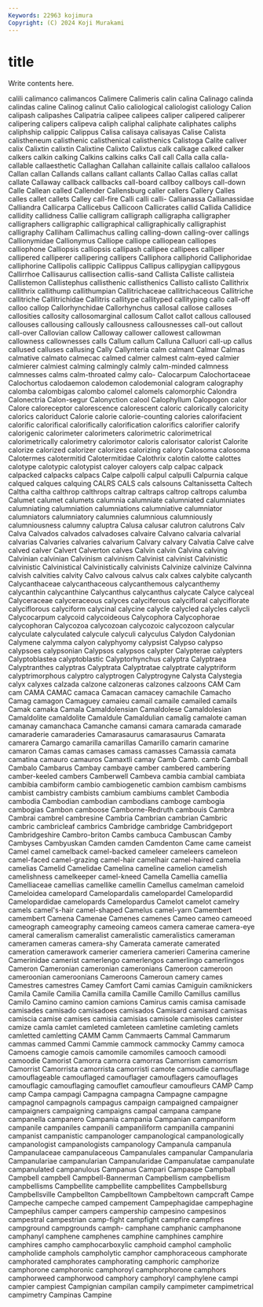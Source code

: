 ```yaml
---
Keywords: 22963 kojimura
Copyright: (C) 2024 Koji Murakami
---
```


# title

Write contents here.



calili calimanco calimancos Calimere Calimeris calin calina Calinago calinda
calindas caline Calinog calinut Calio caliological caliologist caliology Calion calipash
calipashes Calipatria calipee calipees caliper calipered caliperer calipering calipers calipeva
caliph caliphal caliphate caliphates caliphs caliphship calippic Calippus Calisa calisaya
calisayas Calise Calista calistheneum calisthenic calisthenical calisthenics Calistoga Calite caliver
calix Calixtin calixtin Calixtine Calixto Calixtus calk calkage calked calker
calkers calkin calking Calkins calkins calks Call call Calla calla
calla- callable callaesthetic Callaghan Callahan callainite callais callaloo callaloos Callan
callan Callands callans callant callants Callao Callas callas callat callate
Callaway callback callbacks call-board callboy callboys call-down Calle Callean called
Callender Callensburg caller callers Callery Calles calles callet callets Calley
call-fire Calli calli calli- Callianassa Callianassidae Calliandra Callicarpa Callicebus Callicoon
Callicrates callid Callida Callidice callidity callidness Callie calligram calligraph calligrapha
calligrapher calligraphers calligraphic calligraphical calligraphically calligraphist calligraphy Calliham Callimachus calling
calling-down calling-over callings Callionymidae Callionymus Calliope calliope calliopean calliopes calliophone
Calliopsis calliopsis callipash callipee callipees calliper callipered calliperer callipering callipers
Calliphora calliphorid Calliphoridae calliphorine Callipolis callippic Callippus Callipus callipygian callipygous
Callirrhoe Callisaurus callisection callis-sand Callista Calliste callisteia Callistemon Callistephus callisthenic
callisthenics Callisto callisto Callithrix callithrix callithump callithumpian Callitrichaceae callitrichaceous Callitriche
callitriche Callitrichidae Callitris callitype callityped callityping callo call-off calloo callop
Callorhynchidae Callorhynchus callosal callose calloses callosities callosity callosomarginal callosum Callot
callot callous calloused callouses callousing callously callousness callousnesses call-out callout
call-over Callovian callow Calloway callower callowest callowman callowness callownesses calls
Callum callum Calluna Calluori call-up callus callused calluses callusing Cally
Callynteria calm calmant Calmar Calmas calmative calmato calmecac calmed calmer
calmest calm-eyed calmier calmierer calmiest calming calmingly calmly calm-minded calmness
calmnesses calms calm-throated calmy calo- Calocarpum Calochortaceae Calochortus calodaemon calodemon
calodemonial calogram calography calomba calombigas calombo calomel calomels calomorphic Calondra
Calonectria Calon-segur Calonyction calool Calophyllum Calopogon calor Calore caloreceptor calorescence
calorescent caloric calorically caloricity calorics caloriduct Calorie calorie calorie-counting calories
calorifacient calorific calorifical calorifically calorification calorifics calorifier calorify calorigenic calorimeter
calorimeters calorimetric calorimetrical calorimetrically calorimetry calorimotor caloris calorisator calorist Calorite
calorize calorized calorizer calorizes calorizing calory Calosoma calosoma Calotermes calotermitid
Calotermitidae Calothrix calotin calotte calottes calotype calotypic calotypist caloyer caloyers
calp calpac calpack calpacked calpacks calpacs Calpe calpolli calpul calpulli
Calpurnia calque calqued calques calquing CALRS CALS cals calsouns Caltanissetta
Caltech Caltha caltha calthrop calthrops caltrap caltraps caltrop caltrops calumba
Calumet calumet calumets calumnia calumniate calumniated calumniates calumniating calumniation calumniations
calumniative calumniator calumniators calumniatory calumnies calumnious calumniously calumniousness calumny caluptra
Calusa calusar calutron calutrons Calv Calva Calvados calvados calvadoses calvaire
Calvano calvaria calvarial calvarias Calvaries calvaries calvarium Calvary calvary Calvatia
Calve calve calved calver Calvert Calverton calves Calvin calvin Calvina
calving Calvinian calvinian Calvinism calvinism Calvinist calvinist Calvinistic calvinistic Calvinistical
Calvinistically calvinists Calvinize calvinize Calvinna calvish calvities calvity Calvo calvous
calvus calx calxes calybite calycanth Calycanthaceae calycanthaceous calycanthemous calycanthemy calycanthin
calycanthine Calycanthus calycanthus calycate Calyce calyceal Calyceraceae calyceraceous calyces calyciferous
calycifloral calyciflorate calyciflorous calyciform calycinal calycine calycle calycled calycles calycli
Calycocarpum calycoid calycoideous Calycophora Calycophorae calycophoran Calycozoa calycozoan calycozoic calycozoon
calycular calyculate calyculated calycule calyculi calyculus Calydon Calydonian Calymene calymma
calyon calyphyomy calypsist Calypso calypso calypsoes calypsonian Calypsos calypsos calypter
Calypterae calypters Calyptoblastea calyptoblastic Calyptorhynchus calyptra Calyptraea Calyptranthes calyptras Calyptrata
Calyptratae calyptrate calyptriform calyptrimorphous calyptro calyptrogen Calyptrogyne Calysta Calystegia calyx
calyxes calzada calzone calzoneras calzones calzoons CAM Cam cam CAMA
CAMAC camaca Camacan camacey camachile Camacho Camag camagon Camaguey camaieu
camail camaile camailed camails Camak camaka Camala Camaldolensian Camaldolese Camaldolesian
Camaldolite camaldolite Camaldule Camaldulian camalig camalote caman camanay camanchaca Camanche
camansi camara camarada camarade camaraderie camaraderies Camarasaurus camarasaurus Camarata camarera
Camargo camarilla camarillas Camarillo camarin camarine camaron Camas camas camases
camass camasses Camassia camata camatina camauro camauros Camaxtli camay Camb
Camb. camb Camball Cambalo Cambarus Cambay cambaye camber cambered cambering
camber-keeled cambers Camberwell Cambeva cambia cambial cambiata cambibia cambiform cambio
cambiogenetic cambion cambism cambisms cambist cambistry cambists cambium cambiums camblet
Cambodia cambodia Cambodian cambodian cambodians camboge cambogia cambogias Cambon camboose
Camborne-Redruth cambouis Cambra Cambrai cambrel cambresine Cambria Cambrian cambrian Cambric
cambric cambricleaf cambrics Cambridge cambridge Cambridgeport Cambridgeshire Cambro-briton Cambs cambuca
Cambuscan Camby Cambyses Cambyuskan Camden camden Camdenton Came came cameist
Camel camel camelback camel-backed cameleer cameleers cameleon camel-faced camel-grazing camel-hair
camelhair camel-haired camelia camelias Camelid Camelidae Camelina cameline camelion camelish
camelishness camelkeeper camel-kneed Camella Camellia camellia Camelliaceae camellias camellike camellin
Camellus camelman cameloid Cameloidea camelopard Camelopardalis camelopardel Camelopardid Camelopardidae camelopards
Camelopardus Camelot camelot camelry camels camel's-hair camel-shaped Camelus camel-yarn Camembert
camembert Camena Camenae Camenes camenes Cameo cameo cameoed cameograph cameography
cameoing cameos camera camerae camera-eye cameral cameralism cameralist cameralistic cameralistics
cameraman cameramen cameras camera-shy Camerata camerate camerated cameration camerawork camerier
cameriera camerieri Camerina camerine Camerinidae camerist camerlengo camerlengos camerlingo camerlingos
Cameron Cameronian cameronian cameronians Cameroon cameroon cameroonian cameroonians Cameroons Cameroun
camery cames Camestres camestres Camey Camfort Cami camias Camiguin camiknickers
Camila Camile Camilia Camilla camilla Camille Camillo Camillus camillus Camilo
Camino camino camion camions Camirus camis camisa camisade camisades camisado
camisadoes camisados Camisard camisard camisas camiscia camise camises camisia camisias
camisole camisoles camister camize camla camlet camleted camleteen camletine camleting
camlets camletted camletting CAMM Camm Cammaerts Cammal Cammarum cammas cammed
Cammi Cammie cammock cammocky Cammy camoca Camoens camogie camois camomile
camomiles camooch camoodi camoodie Camorist Camorra camorra camorras Camorrism camorrism
Camorrist Camorrista camorrista camorristi camote camoudie camouflage camouflageable camouflaged camouflager
camouflagers camouflages camouflagic camouflaging camouflet camoufleur camoufleurs CAMP Camp camp
Campa campagi Campagna campagna Campagne campagne campagnol campagnols campagus campaign
campaigned campaigner campaigners campaigning campaigns campal campana campane campanella campanero
Campania campania Campanian campaniform campanile campaniles campanili campaniliform campanilla campanini
campanist campanistic campanologer campanological campanologically campanologist campanologists campanology Campanula campanula
Campanulaceae campanulaceous Campanulales campanular Campanularia Campanulariae campanularian Campanularidae Campanulatae campanulate
campanulated campanulous Campanus Campari Campaspe Campball Campbell campbell Campbell-Bannerman Campbellism
campbellism campbellisms Campbellite campbellite campbellites Campbellsburg Campbellsville Campbellton Campbelltown Campbeltown
campcraft Campe Campeche campeche camped campement Campephagidae campephagine Campephilus camper
campers campership campesino campesinos campestral campestrian camp-fight campfight campfire campfires
campground campgrounds camph- camphane camphanic camphanone camphanyl camphene camphenes camphine
camphines camphire camphires campho camphocarboxylic camphoid camphol campholic campholide camphols
campholytic camphor camphoraceous camphorate camphorated camphorates camphorating camphoric camphorize camphorone
camphoronic camphoroyl camphorphorone camphors camphorweed camphorwood camphory camphoryl camphylene campi
campier campiest Campignian campilan campily campimeter campimetrical campimetry Campinas Campine
